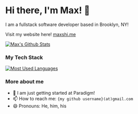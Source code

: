 # Hi there, I'm Max! 👋
I am a fullstack software developer based in Brooklyn, NY!

Visit my website here! [maxshi.me](https://maxshi.me/)

[![Max's Github Stats](https://github-readme-stats.vercel.app/api?username=smax253&count_private=true)](https://github.com/smax253)

### My Tech Stack
[![Most Used Languages](https://github-readme-stats.vercel.app/api/top-langs/?username=smax253&layout=compact)](https://github.com/smax253)

### More about me
- 💼 I am just getting started at Paradigm!
- 📫 How to reach me: `{my github username}(at)gmail.com`
- 😄 Pronouns: He, him, his
